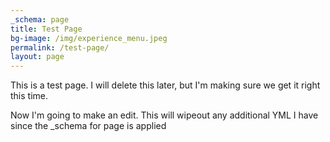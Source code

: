 ```yaml
---
_schema: page
title: Test Page
bg-image: /img/experience_menu.jpeg
permalink: /test-page/
layout: page
---
```

This is a test page. I will delete this later, but I'm making sure we get it right this time.&nbsp;

Now I'm going to make an edit. This will wipeout any additional YML I have since the \_schema for page is applied